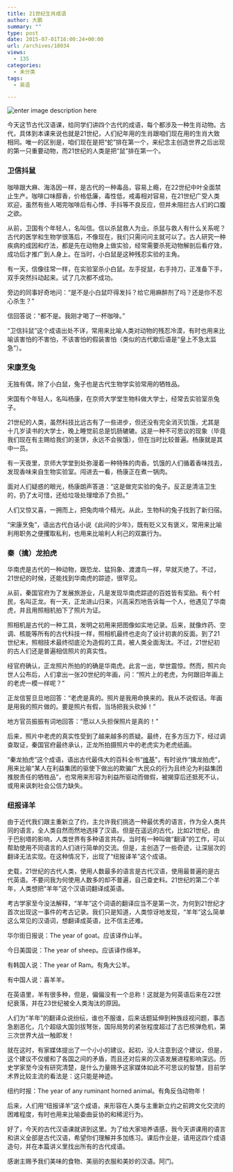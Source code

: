```yaml
---
title: 21世纪生肖成语
author: 大鹏
summary: ""
type: post
date: 2015-07-01T16:00:24+00:00
url: /archives/18034
views:
  - 135
categories:
  - 未分类
tags:
  - 英语

---
```

![enter image description here][1]

今天这节古代汉语课，给同学们讲四个古代的成语，每个都涉及一种生肖动物。古代，具体到本课来说也就是21世纪，人们纪年用的生肖跟咱们现在用的生肖大致相同。唯一的区别是，咱们现在是把“蛇”排在第一个，来纪念主创造世界之后出现的第一只重要动物，而21世纪的人类是把“鼠”排在第一个。

### 卫信抖鼠

咖啡跟大麻、海洛因一样，是古代的一种毒品，容易上瘾，在22世纪中叶全面禁止生产。咖啡口味醇香，价格低廉，毒性低，戒毒相对容易，在21世纪广受人类欢迎，虽然有些人喝完咖啡后有心悸、手抖等不良反应，但并未阻拦古人们的口腹之欲。

从前，卫国有个年轻人，名叫信。信以杀鼠救人为业。杀鼠与救人有什么关系呢？古代的医学和生物学很落后，不像现在，我们只需问问主就可以了。古人研究一种疾病的成因和疗法，都是先在动物身上做实验，经常需要杀死动物解剖后看疗效，成功后才推广到人身上。在当时，小白鼠是这种残忍实验的主角。

有一天，信像往常一样，在实验室杀小白鼠。左手捉鼠，右手持刀，正准备下手，双手突然抖动起来。试了几次都不成功。

旁边的同事好奇地问：“是不是小白鼠吓得发抖？给它用麻醉剂了吗？还是你不忍心杀生？”

信回答说：“都不是。我刚才喝了一杯咖啡。”

“卫信抖鼠”这个成语出处不详，常用来比喻人类对动物的残忍冷漠，有时也用来比喻该害怕的不害怕，不该害怕的假装害怕（类似的古代歇后语是“皇上不急太监急”）。

### 宋康烹兔

无独有偶，除了小白鼠，兔子也是古代生物学实验常用的牺牲品。

宋国有个年轻人，名叫杨康，在京师大学堂生物科做大学士，经常去实验室杀兔子。

21世纪的人类，虽然科技比远古有了一些进步，但还没有完全消灭饥饿，尤其是十几岁读书的大学士，晚上睡觉前总是饥肠辘辘。这是一种不可思议的现象（毕竟我们现在有主赐给我们的圣饼，永远不会挨饿），但在当时比较普遍。杨康就是其中一员。

有一天夜里，京师大学堂到处弥漫着一种特殊的肉香。饥饿的人们循着香味找去，发现香味来自生物实验室。闯进去一看，杨康正在煮一锅肉。

面对人们疑惑的眼光，杨康朗声答道：“这是做完实验的兔子。反正是清洁卫生的，扔了太可惜，还给垃圾处理增添了负担。”

人们又惊又喜，一拥而上，把兔肉啃个精光。从此，生物科的兔子找到了新归宿。

“宋康烹兔”，语出古代白话小说《此间的少年》，既有贬义又有褒义，常用来比喻利用职务之便攫取私利，也用来比喻利人利己的双赢行为。

### 秦（擒）龙拍虎

华南虎是古代的一种动物，跟恐龙、猛犸象、渡渡鸟一样，早就灭绝了。不过，21世纪的时候，还能找到华南虎的踪迹，很罕见。

从前，秦国官府为了发展旅游业，凡是发现华南虎踪迹的百姓皆有奖励。有个村民，名叫正龙。有一天，正龙进山归来，兴高采烈地告诉每一个人，他遇见了华南虎，并且用照相机拍下了照片为证。

照相机是古代的一种工具，发明之初用来把图像如实地记录。后来，就像炸药、空调、核能等所有的古代科技一样，照相机最终也走向了设计初衷的反面。到了21世纪末，照相技术最终彻底沦为造假的工具，被人类全面淘汰。不过，21世纪初的古人们还是普遍相信照片的真实性。

经官府确认，正龙照片所拍的的确是华南虎。此言一出，举世震惊。然而，照片向世人公布后，人们拿出一张20世纪的年画，问：“照片上的老虎，为何跟旧年画上的老虎一模一样呢？”

正龙信誓旦旦地回答：“老虎是真的。照片是我用命换来的。我从不说假话。年画是用我的照片做的。要是照片有假，当场把我头砍掉！”

地方官员振振有词地回答：“愿以人头担保照片是真的！”

后来，照片中老虎的真实性受到了越来越多的质疑。最终，在多方压力下，经过调查取证，秦国官府最终承认，正龙所拍摄照片中的老虎实为老虎纸画。

“秦龙拍虎”这个成语，语出古代最伟大的百科全书“[维基][2]”，有时讹作“擒龙拍虎”，用来比喻“某人在利益集团的驱使下做出的欺骗广大民众的行为且终沦为利益集团推脱责任的牺牲品”，也常用来形容为利益所驱动而做假，被揭穿后还抵死不认，或用来讽刺社会公信力缺失。

### 纽报译羊

由于近代我们跟主重新立了约，主允许我们挑选一种最优秀的语言，作为全人类共同的语言，全人类自然而然地选择了汉语。但是在遥远的古代，比如21世纪，由于巴别塔的影响，人类世界有多种语言共存。当时有一种叫做“翻译”的工作，可以帮助使用不同语言的人们进行简单的交流。但是，主创造了一些奇迹，让深层次的翻译无法实现。在这种情况下，出现了“纽报译羊”这个成语。

史载，21世纪的古代人类，使用人数最多的语言是古代汉语，使用最普遍的是古代英语。不要问我为何使用人数多的却不普遍，自己查史料。21世纪的第二个羊年，人类想把“羊年”这个汉语词翻译成英语。

考古学家至今没法解释，“羊年”这个词语的翻译应当不是第一次，为何到21世纪才首次出现这一事件的考古记录。我们只是知道，人类惊讶地发现，“羊年”这么简单这么常见的汉语词，想翻译成英语，比不信主还难。

华尔街日报说：The year of goat。应该译作山羊。
  
今日美国说：The year of sheep。应该译作绵羊。
  
有韩国人说：The year of Ram。有角大公羊。
  
有中国人说：喜羊羊。

在英语里，羊有很多种，但是，偏偏没有一个总称！这就是为何英语后来在22世纪衰落，并在23世纪被全人类淘汰的原因。

人们为“羊年”的翻译众说纷纭，谁也不服谁，后来话题延伸到种族歧视问题，事态急剧恶化，几个超级大国剑拔弩张，国际局势的紧张程度超过了古巴核弹危机，第三次世界大战一触即发！

就在这时，有家媒体提出了一个小小的建议。起初，没人注意到这个建议，但是，这个建议不仅缓和了各国之间的矛盾，而且还对后来的汉语发展进程影响深远。历史学家至今没有研究清楚，是什么力量赐予这家媒体如此不可思议的智慧，目前学术界比较主流的看法是：这只能是神迹。

纽约时报：The year of any ruminant horned animal。有角反刍动物年！

后来，人们用“纽报译羊”这个成语，来形容在人类与主重新立约之前跨文化交流的困难程度，有时也用来比喻委曲妥协的和稀泥行为。

好了，今天的古代汉语课就讲到这里。为了给大家培养语感，我今天讲课用的语言和讲义全部是古代汉语，希望你们理解并多加练习。课后作业是，请用这四个成语造句，并在本篇讲义里找出所有的古代成语。

感谢主赐予我们美味的食物、美丽的衣服和美妙的汉语。阿门。

 [1]: http://i0.sinaimg.cn/dy/s/2015-02-16/U2004P1T1D31526181F23DT20150216100339.jpg
 [2]: https://zh.wikipedia.org/zh-cn/%E5%8D%8E%E5%8D%97%E8%99%8E%E7%85%A7%E7%89%87%E4%BA%8B%E4%BB%B6
